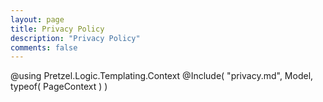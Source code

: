 ```yaml
---
layout: page
title: Privacy Policy
description: "Privacy Policy"
comments: false
---
```


@using Pretzel.Logic.Templating.Context
@Include( "privacy.md", Model, typeof( PageContext ) )
